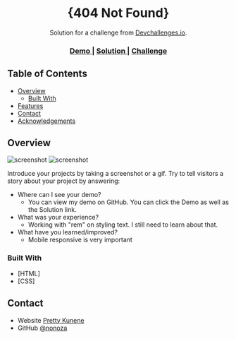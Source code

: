 <!-- Please update value in the {}  -->

<h1 align="center">{404 Not Found}</h1>

<div align="center">
   Solution for a challenge from  <a href="http://devchallenges.io" target="_blank">Devchallenges.io</a>.
</div>

<div align="center">
  <h3>
    <a href="https://{[nonoza.github.io/devchallenges.io/404-not-found-master/]}">
      Demo
    </a>
    <span> | </span>
    <a href="https://{[nonoza/devchallenges.io/tree/main/404-not-found-master)}">
      Solution
    </a>
    <span> | </span>
    <a href="https://devchallenges.io/challenges/wBunSb7FPrIepJZAg0sY">
      Challenge
    </a>
  </h3>
</div>

<!-- TABLE OF CONTENTS -->

## Table of Contents

- [Overview](#overview)
  - [Built With](#built-with)
- [Features](#features)
- [Contact](#contact)
- [Acknowledgements](#acknowledgements)

<!-- OVERVIEW -->

## Overview

![screenshot](./desktop.PNG)
![screenshot](./mobile.PNG)

Introduce your projects by taking a screenshot or a gif. Try to tell visitors a story about your project by answering:

- Where can I see your demo?
     - You can view my demo on GitHub. You can click the Demo  as well as the Solution link.
- What was your experience?
   - Working with "rem" on styling text. I still need to learn about that.
- What have you learned/improved?
  - Mobile responsive is very important

### Built With

<!-- This section should list any major frameworks that you built your project using. Here are a few examples.-->

- [HTML]
- [CSS]



## Contact

- Website [Pretty Kunene](https://{prettynkunene.co.za})
- GitHub [@nonoza](https://{github.com/nonoza})

